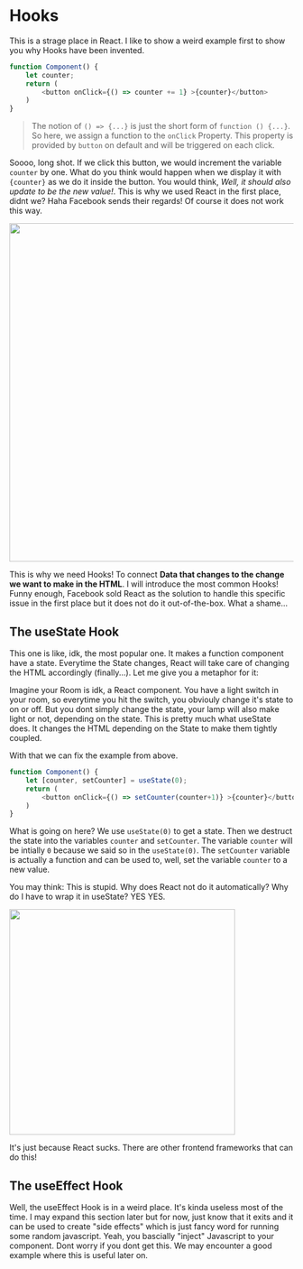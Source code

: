 # Hooks

This is a strage place in React. I like to show a weird example first to show
you why Hooks have been invented. 

```javascript
function Component() {
    let counter;
    return (
        <button onClick={() => counter += 1} >{counter}</button>
    )
}
```

> The notion of `() => {...}` is just the short form of `function () {...}`. So
here, we assign a function to the `onClick` Property. This property is provided
by `button` on default and will be triggered on each click.

Soooo, long shot. If we click this button, we would increment the variable
`counter` by one. What do you think would happen when we display it with
`{counter}` as we do it inside the button. You would think, *Well, it should
also update to be the new value!*. This is why we used React in the first
place, didnt we? Haha Facebook sends their regards! Of course it does not work
this way.

<img src="https://i.imgflip.com/77h64t.jpg" width="600"/>

This is why we need Hooks! To connect **Data that changes to the change we want
to make in the HTML**. I will introduce the most common Hooks! Funny enough,
Facebook sold React as the solution to handle this specific issue in the first
place but it does not do it out-of-the-box. What a shame...

## The useState Hook

This one is like, idk, the most popular one. It makes a function component have
a state. Everytime the State changes, React will take care of changing the HTML
accordingly (finally...). Let me give you a metaphor for it: 

Imagine your Room is idk, a React component. You have a light switch in your
room, so everytime you hit the switch, you obviouly change it's state to on or
off. But you dont simply change the state, your lamp will also make light or
not, depending on the state. This is pretty much what useState does. It changes
the HTML depending on the State to make them tightly coupled.

With that we can fix the example from above.

```javascript
function Component() {
    let [counter, setCounter] = useState(0);
    return (
        <button onClick={() => setCounter(counter+1)} >{counter}</button>
    )
}
```

What is going on here? We use `useState(0)` to get a state. Then we destruct the
state into the variables `counter` and `setCounter`. The variable `counter` will
be intially `0` because we said so in the `useState(0)`. The `setCounter`
variable is actually a function and can be used to, well, set the variable
`counter` to a new value. 

You may think: This is stupid. Why does React not do it automatically? Why do I
have to wrap it in useState? YES YES. 

<img src="https://i.imgflip.com/77dy2s.jpg" width="400"/>

It's just because React sucks. There are other frontend frameworks that can do
this!

## The useEffect Hook

Well, the useEffect Hook is in a weird place. It's kinda useless most of the
time. I may expand this section later but for now, just know that it exits and
it can be used to create "side effects" which is just fancy word for running
some random javascript. Yeah, you bascially "inject" Javascript to your
component. Dont worry if you dont get this. We may encounter a good example
where this is useful later on.